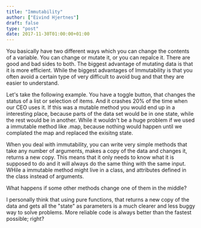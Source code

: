 ```yaml
---
title: "Immutability"
author: ["Eivind Hjertnes"]
draft: false
type: "post"
date: 2017-11-30T01:00:00+01:00
---
```


You basically have two different ways which you can change the contents
of a variable. You can change or mutate it, or you can repalce it. There
are good and bad sides to both. The biggest advantage of mutating data
is that it is more efficient. While the biggest advantages of
Immutability is that you often avoid a certain type of very difficult to
avoid bug and that they are easier to understand.

Let's take the following example. You have a toggle button, that changes
the status of a list or selection of items. And it crashes 20% of the
time when our CEO uses it. If this was a mutable method you would end up
in a interesting place, because parts of the data set would be in one
state, while the rest would be in another. While it wouldn't be a huge
problem if we used a immutable method like .map, because nothing would
happen until we complated the map and replaced the exisitng state.

When you deal with immutability, you can write very simple methods that
take any number of arguments, makes a copy of the data and changes it,
returns a new copy. This means that it only needs to know what it is
supposed to do and it will always do the same thing with the same input.
WHile a immutable method might live in a class, and attributes defined
in the class instead of arguments.

What happens if some other methods change one of them in the middle?

I personally think that using pure functions, that returns a new copy of
the data and gets all the "state" as parameters is a much clearer and
less buggy way to solve problems. More reliable code is always better
than the fastest possible; right?
